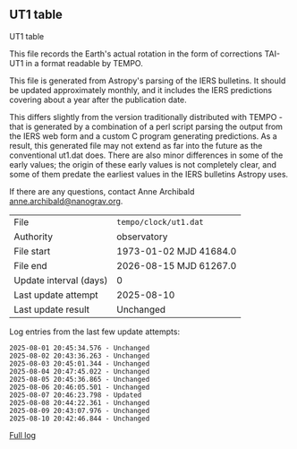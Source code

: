 
## UT1 table

UT1 table

This file records the Earth's actual rotation in the form of
corrections TAI-UT1 in a format readable by TEMPO.

This file is generated from Astropy's parsing of the IERS
bulletins. It should be updated approximately monthly, and it
includes the IERS predictions covering about a year after the
publication date.

This differs slightly from the version traditionally distributed
with TEMPO - that is generated by a combination of a perl script
parsing the output from the IERS web form and a custom C program
generating predictions. As a result, this generated file may not
extend as far into the future as the conventional ut1.dat does.
There are also minor differences in some of the early values; the
origin of these early values is not completely clear, and some of
them predate the earliest values in the IERS bulletins Astropy uses.

If there are any questions, contact Anne Archibald
<anne.archibald@nanograv.org>.

|     |     |
|:--- |:--- |
| File | `tempo/clock/ut1.dat` |
| Authority | observatory |
| File start | 1973-01-02 MJD 41684.0 |
| File end | 2026-08-15 MJD 61267.0 |
| Update interval (days) | 0 |
| Last update attempt | 2025-08-10 |
| Last update result | Unchanged |

Log entries from the last few update attempts:
```
2025-08-01 20:45:34.576 - Unchanged
2025-08-02 20:43:36.263 - Unchanged
2025-08-03 20:45:01.344 - Unchanged
2025-08-04 20:47:45.022 - Unchanged
2025-08-05 20:45:36.865 - Unchanged
2025-08-06 20:46:05.501 - Unchanged
2025-08-07 20:46:23.798 - Updated
2025-08-08 20:44:22.361 - Unchanged
2025-08-09 20:43:07.976 - Unchanged
2025-08-10 20:42:46.844 - Unchanged
```
[Full log](https://raw.githubusercontent.com/ipta/pulsar-clock-corrections/main/log/tempo/clock/ut1.dat.log)
